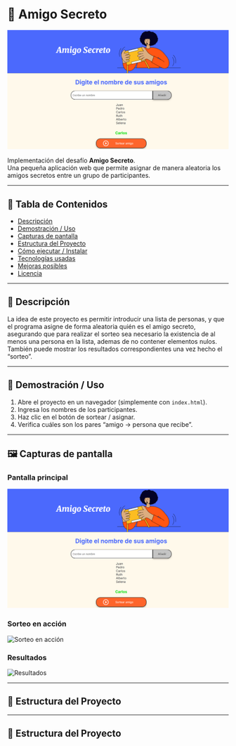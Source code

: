 # 🎁 Amigo Secreto

![Portada](./assets/captura1.png)



Implementación del desafío **Amigo Secreto**.  
Una pequeña aplicación web que permite asignar de manera aleatoria los amigos secretos entre un grupo de participantes.

---

## 🧾 Tabla de Contenidos

- [Descripción](#descripción)  
- [Demostración / Uso](#demostración--uso)
- [Capturas de pantalla](#Capturas-de-pantalla)  
- [Estructura del Proyecto](#estructura-del-proyecto)  
- [Cómo ejecutar / Instalar](#cómo-ejecutar--instalar)  
- [Tecnologías usadas](#tecnologías-usadas)  
- [Mejoras posibles](#mejoras-posibles)  
- [Licencia](#licencia)  

---

## 📌 Descripción

La idea de este proyecto es permitir introducir una lista de personas, y que el programa asigne de forma aleatoria quién es el amigo secreto, asegurando que para realizar el sorteo sea necesario la existencia de al menos una persona en la lista, ademas de no contener elementos nulos. También puede mostrar los resultados correspondientes una vez hecho el “sorteo”.

---

## 👀 Demostración / Uso

1. Abre el proyecto en un navegador (simplemente con `index.html`).  
2. Ingresa los nombres de los participantes.  
3. Haz clic en el botón de sortear / asignar.  
4. Verifica cuáles son los pares “amigo → persona que recibe”.


---

## 🖼️ Capturas de pantalla

### Pantalla principal
 
![Pantalla principal](./assets/captura1.png)

### Sorteo en acción

![Sorteo en acción](./assets/captura2.png)

### Resultados

![Resultados](./assets/captura3.png)

---

## 📂 Estructura del Proyecto

---

## 📂 Estructura del Proyecto
